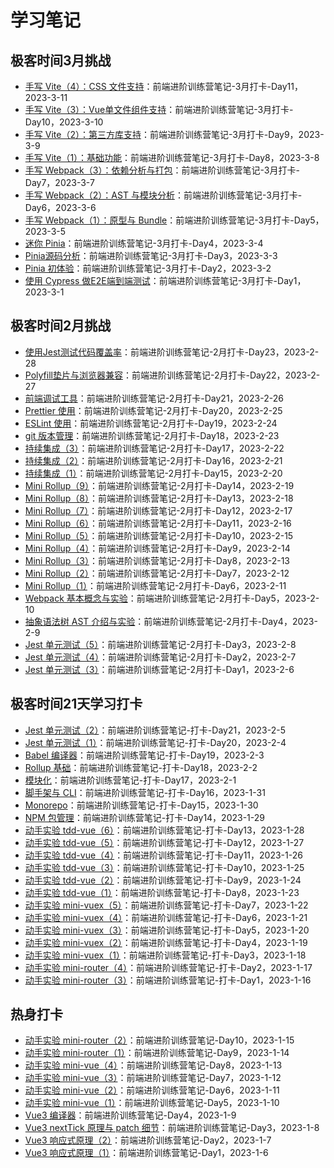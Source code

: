 # 学习笔记

## 极客时间3月挑战

- [手写 Vite（4）：CSS 文件支持](./frontend-camp-challenge-mar-day11.md)：前端进阶训练营笔记-3月打卡-Day11，2023-3-11
- [手写 Vite（3）：Vue单文件组件支持](./frontend-camp-challenge-mar-day10.md)：前端进阶训练营笔记-3月打卡-Day10，2023-3-10
- [手写 Vite（2）：第三方库支持](./frontend-camp-challenge-mar-day9.md)：前端进阶训练营笔记-3月打卡-Day9，2023-3-9
- [手写 Vite（1）：基础功能](./frontend-camp-challenge-mar-day8.md)：前端进阶训练营笔记-3月打卡-Day8，2023-3-8
- [手写 Webpack（3）：依赖分析与打包](./frontend-camp-challenge-mar-day7.md)：前端进阶训练营笔记-3月打卡-Day7，2023-3-7
- [手写 Webpack（2）：AST 与模块分析](./frontend-camp-challenge-mar-day6.md)：前端进阶训练营笔记-3月打卡-Day6，2023-3-6
- [手写 Webpack（1）：原型与 Bundle](./frontend-camp-challenge-mar-day5.md)：前端进阶训练营笔记-3月打卡-Day5，2023-3-5
- [迷你 Pinia](./frontend-camp-challenge-mar-day4.md)：前端进阶训练营笔记-3月打卡-Day4，2023-3-4
- [Pinia源码分析](./frontend-camp-challenge-mar-day3.md)：前端进阶训练营笔记-3月打卡-Day3，2023-3-3
- [Pinia 初体验](./frontend-camp-challenge-mar-day2.md)：前端进阶训练营笔记-3月打卡-Day2，2023-3-2
- [使用 Cypress 做E2E端到端测试](./frontend-camp-challenge-mar-day1.md)：前端进阶训练营笔记-3月打卡-Day1，2023-3-1

## 极客时间2月挑战

- [使用Jest测试代码覆盖率](./frontend-camp-challenge-feb-day23.md)：前端进阶训练营笔记-2月打卡-Day23，2023-2-28
- [Polyfill垫片与浏览器兼容](./frontend-camp-challenge-feb-day22.md)：前端进阶训练营笔记-2月打卡-Day22，2023-2-27
- [前端调试工具](./frontend-camp-challenge-feb-day21.md)：前端进阶训练营笔记-2月打卡-Day21，2023-2-26
- [Prettier 使用](./frontend-camp-challenge-feb-day20.md)：前端进阶训练营笔记-2月打卡-Day20，2023-2-25
- [ESLint 使用](./frontend-camp-challenge-feb-day19.md)：前端进阶训练营笔记-2月打卡-Day19，2023-2-24
- [git 版本管理](./frontend-camp-challenge-feb-day18.md)：前端进阶训练营笔记-2月打卡-Day18，2023-2-23
- [持续集成（3）](./frontend-camp-challenge-feb-day17.md)：前端进阶训练营笔记-2月打卡-Day17，2023-2-22
- [持续集成（2）](./frontend-camp-challenge-feb-day16.md)：前端进阶训练营笔记-2月打卡-Day16，2023-2-21
- [持续集成（1）](./frontend-camp-challenge-feb-day15.md)：前端进阶训练营笔记-2月打卡-Day15，2023-2-20
- [Mini Rollup（9）](./frontend-camp-challenge-feb-day14.md)：前端进阶训练营笔记-2月打卡-Day14，2023-2-19
- [Mini Rollup（8）](./frontend-camp-challenge-feb-day13.md)：前端进阶训练营笔记-2月打卡-Day13，2023-2-18
- [Mini Rollup（7）](./frontend-camp-challenge-feb-day12.md)：前端进阶训练营笔记-2月打卡-Day12，2023-2-17
- [Mini Rollup（6）](./frontend-camp-challenge-feb-day11.md)：前端进阶训练营笔记-2月打卡-Day11，2023-2-16
- [Mini Rollup（5）](./frontend-camp-challenge-feb-day10.md)：前端进阶训练营笔记-2月打卡-Day10，2023-2-15
- [Mini Rollup（4）](./frontend-camp-challenge-feb-day9.md)：前端进阶训练营笔记-2月打卡-Day9，2023-2-14
- [Mini Rollup（3）](./frontend-camp-challenge-feb-day8.md)：前端进阶训练营笔记-2月打卡-Day8，2023-2-13
- [Mini Rollup（2）](./frontend-camp-challenge-feb-day7.md)：前端进阶训练营笔记-2月打卡-Day7，2023-2-12
- [Mini Rollup（1）](./frontend-camp-challenge-feb-day6.md)：前端进阶训练营笔记-2月打卡-Day6，2023-2-11
- [Webpack 基本概念与实验](./frontend-camp-challenge-feb-day5.md)：前端进阶训练营笔记-2月打卡-Day5，2023-2-10
- [抽象语法树 AST 介绍与实验](./frontend-camp-challenge-feb-day4.md)：前端进阶训练营笔记-2月打卡-Day4，2023-2-9
- [Jest 单元测试（5）](./frontend-camp-challenge-feb-day3.md)：前端进阶训练营笔记-2月打卡-Day3，2023-2-8
- [Jest 单元测试（4）](./frontend-camp-challenge-feb-day2.md)：前端进阶训练营笔记-2月打卡-Day2，2023-2-7
- [Jest 单元测试（3）](./frontend-camp-challenge-feb-day1.md)：前端进阶训练营笔记-2月打卡-Day1，2023-2-6

## 极客时间21天学习打卡

- [Jest 单元测试（2）](./frontend-camp-challenge-day-21.md)：前端进阶训练营笔记-打卡-Day21，2023-2-5
- [Jest 单元测试（1）](./frontend-camp-challenge-day-20.md)：前端进阶训练营笔记-打卡-Day20，2023-2-4
- [Babel 编译器](./frontend-camp-challenge-day-19.md)：前端进阶训练营笔记-打卡-Day19，2023-2-3
- [Rollup 基础](./frontend-camp-challenge-day-18.md)：前端进阶训练营笔记-打卡-Day18，2023-2-2
- [模块化](./frontend-camp-challenge-day-17.md)：前端进阶训练营笔记-打卡-Day17，2023-2-1
- [脚手架与 CLI](./frontend-camp-challenge-day-16.md)：前端进阶训练营笔记-打卡-Day16，2023-1-31
- [Monorepo](./frontend-camp-challenge-day-15.md)：前端进阶训练营笔记-打卡-Day15，2023-1-30
- [NPM 包管理](./frontend-camp-challenge-day-14.md)：前端进阶训练营笔记-打卡-Day14，2023-1-29
- [动手实验 tdd-vue（6）](./frontend-camp-challenge-day-13.md)：前端进阶训练营笔记-打卡-Day13，2023-1-28
- [动手实验 tdd-vue（5）](./frontend-camp-challenge-day-12.md)：前端进阶训练营笔记-打卡-Day12，2023-1-27
- [动手实验 tdd-vue（4）](./frontend-camp-challenge-day-11.md)：前端进阶训练营笔记-打卡-Day11，2023-1-26
- [动手实验 tdd-vue（3）](./frontend-camp-challenge-day-10.md)：前端进阶训练营笔记-打卡-Day10，2023-1-25
- [动手实验 tdd-vue（2）](./frontend-camp-challenge-day-9.md)：前端进阶训练营笔记-打卡-Day9，2023-1-24
- [动手实验 tdd-vue（1）](./frontend-camp-challenge-day-8.md)：前端进阶训练营笔记-打卡-Day8，2023-1-23
- [动手实验 mini-vuex（5）](./frontend-camp-challenge-day-7.md)：前端进阶训练营笔记-打卡-Day7，2023-1-22
- [动手实验 mini-vuex（4）](./frontend-camp-challenge-day-6.md)：前端进阶训练营笔记-打卡-Day6，2023-1-21
- [动手实验 mini-vuex（3）](./frontend-camp-challenge-day-5.md)：前端进阶训练营笔记-打卡-Day5，2023-1-20
- [动手实验 mini-vuex（2）](./frontend-camp-challenge-day-4.md)：前端进阶训练营笔记-打卡-Day4，2023-1-19
- [动手实验 mini-vuex（1）](./frontend-camp-challenge-day-3.md)：前端进阶训练营笔记-打卡-Day3，2023-1-18
- [动手实验 mini-router（4）](./frontend-camp-challenge-day-2.md)：前端进阶训练营笔记-打卡-Day2，2023-1-17
- [动手实验 mini-router（3）](./frontend-camp-challenge-day-1.md)：前端进阶训练营笔记-打卡-Day1，2023-1-16

## 热身打卡

- [动手实验 mini-router（2）](./frontend-camp-day-10.md)：前端进阶训练营笔记-Day10，2023-1-15
- [动手实验 mini-router（1）](./frontend-camp-day-9.md)：前端进阶训练营笔记-Day9，2023-1-14
- [动手实验 mini-vue（4）](./frontend-camp-day-8.md)：前端进阶训练营笔记-Day8，2023-1-13
- [动手实验 mini-vue（3）](./frontend-camp-day-7.md)：前端进阶训练营笔记-Day7，2023-1-12
- [动手实验 mini-vue（2）](./frontend-camp-day-6.md)：前端进阶训练营笔记-Day6，2023-1-11
- [动手实验 mini-vue（1）](./frontend-camp-day-5.md)：前端进阶训练营笔记-Day5，2023-1-10
- [Vue3 编译器](./frontend-camp-day-4.md)：前端进阶训练营笔记-Day4，2023-1-9
- [Vue3 nextTick 原理与 patch 细节](./frontend-camp-day-3.md)：前端进阶训练营笔记-Day3，2023-1-8
- [Vue3 响应式原理（2）](./frontend-camp-day-2.md)：前端进阶训练营笔记-Day2，2023-1-7
- [Vue3 响应式原理（1）](./frontend-camp-day-1.md)：前端进阶训练营笔记-Day1，2023-1-6
